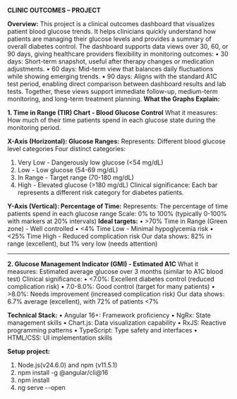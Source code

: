 **CLINIC OUTCOMES – PROJECT**

**Overview:**
This project is a clinical outcomes dashboard that visualizes patient blood glucose trends. It helps clinicians quickly understand how patients are managing their glucose levels and provides a summary of overall diabetes control.
The dashboard supports data views over 30, 60, or 90 days, giving healthcare providers flexibility in monitoring outcomes:
•	30 days: Short-term snapshot, useful after therapy changes or medication adjustments.
•	60 days: Mid-term view that balances daily fluctuations while showing emerging trends.
•	90 days: Aligns with the standard A1C test period, enabling direct comparison between dashboard results and lab tests.
Together, these views support immediate follow-up, medium-term monitoring, and long-term treatment planning.
**What the Graphs Explain:**

**1. Time in Range (TIR) Chart - Blood Glucose Control**
What it measures: How much of their time patients spend in each glucose state during the monitoring period.

**X-Axis (Horizontal): Glucose Ranges:**
Represents: Different blood glucose level categories
Four distinct categories:
1.	Very Low - Dangerously low glucose (<54 mg/dL)
2.	Low - Low glucose (54-69 mg/dL)
3.	In Range - Target range (70-180 mg/dL)
4.	High - Elevated glucose (>180 mg/dL)
Clinical significance: Each bar represents a different risk category for diabetes patients.

**Y-Axis (Vertical): Percentage of Time:**
Represents: The percentage of time patients spend in each glucose range
Scale: 0% to 100% (typically 0-100% with markers at 20% intervals)
**Ideal targets:**
•	>70% Time in Range (Green zone) - Well controlled
•	<4% Time Low - Minimal hypoglycemia risk
•	<25% Time High - Reduced complication risk
Our data shows: 82% in range (excellent), but 1% very low (needs attention)
________________________________________

**2. Glucose Management Indicator (GMI) - Estimated A1C**
What it measures: Estimated average glucose over 3 months (similar to A1C blood test)
Clinical significance:
•	<7.0%: Excellent diabetes control (reduced complication risk)
•	7.0-8.0%: Good control (target for many patients)
•	>8.0%: Needs improvement (increased complication risk)
Our data shows: 6.7% average (excellent), with 72% of patients <7%

**Technical Stack:**
•	Angular 16+: Framework proficiency
•	NgRx: State management skills
•	Chart.js: Data visualization capability
•	RxJS: Reactive programming patterns
•	TypeScript: Type safety and interfaces
•	HTML/CSS: UI implementation skills

**Setup project:**
1.	Node.js(v24.6.0) and npm (v11.5.1)
2.	npm install -g @angular/cli@16
3.	npm install
4.	ng serve --open

